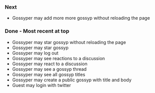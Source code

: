 ### Next
* Gossyper may add more more gossyp without reloading the page

### Done - Most recent at top
* Gossyper may star gossyp without reloading the page
* Gossyper may star gossyp
* Gossyper may log out
* Gossyper may see reactions  to a discussion
* Gossyper may react to a discussion
* Gossyper may see a gossyp thread
* Gossyper may see all gossyp titles
* Gossyper may create a public gossyp with title and body
* Guest may login with twitter
